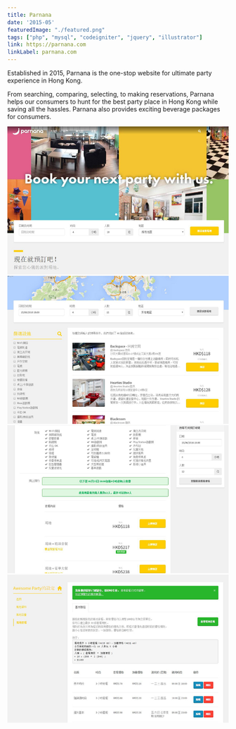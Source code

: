 ```yaml
---
title: Parnana
date: '2015-05'
featuredImage: "./featured.png"
tags: ["php", "mysql", "codeigniter", "jquery", "illustrator"]
link: https://parnana.com
linkLabel: parnana.com
---
```


Established in 2015, Parnana is the one-stop website for ultimate party experience in Hong Kong. 

From searching, comparing, selecting, to making reservations, Parnana helps our consumers to hunt for the best party place in Hong Kong while saving all the hassles. Parnana also provides exciting beverage packages for consumers.

![](./capture1.jpg)
![](./capture2.jpg)
![](./capture3.jpg)
![](./capture4.jpg)
